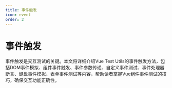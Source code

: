 ```yaml
---
title: 事件触发
icon: event
order: 2
---
```


# 事件触发

事件触发是交互测试的关键。本文将详细介绍Vue Test Utils的事件触发方法，包括DOM事件模拟、组件事件触发、事件参数传递、自定义事件测试、事件处理器断言、键盘事件模拟、表单事件测试等内容，帮助读者掌握Vue组件事件测试的技巧，确保交互功能正确性。
